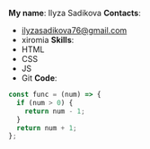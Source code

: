 **My name**: Ilyza Sadikova
**Contacts**: 
* ilyzasadikova76@gmail.com
* xiromia
**Skills**: 
* HTML
* CSS
* JS
* Git
**Code**: 
```javascript
const func = (num) => {
  if (num > 0) {
    return num - 1;
  }
  return num + 1;
};
```